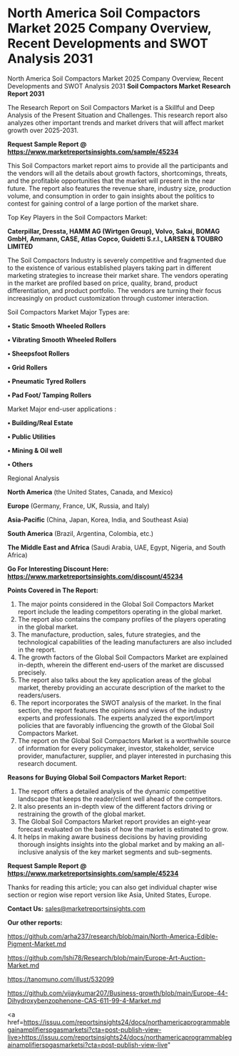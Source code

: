 # North America Soil Compactors Market 2025 Company Overview, Recent Developments and SWOT Analysis 2031
North America Soil Compactors Market 2025 Company Overview, Recent Developments and SWOT Analysis 2031
<strong>Soil Compactors Market Research Report 2031</strong>

The Research Report on Soil Compactors Market is a Skillful and Deep Analysis of the Present Situation and Challenges. This research report also analyzes other important trends and market drivers that will affect market growth over 2025-2031.

<strong>Request Sample Report @ <a href=https://www.marketreportsinsights.com/sample/45234>https://www.marketreportsinsights.com/sample/45234</a></strong>

This Soil Compactors market report aims to provide all the participants and the vendors will all the details about growth factors, shortcomings, threats, and the profitable opportunities that the market will present in the near future. The report also features the revenue share, industry size, production volume, and consumption in order to gain insights about the politics to contest for gaining control of a large portion of the market share.

Top Key Players in the Soil Compactors Market:

<strong>Caterpillar, Dressta, HAMM AG (Wirtgen Group), Volvo, Sakai, BOMAG GmbH, Ammann, CASE, Atlas Copco, Guidetti S.r.l., LARSEN & TOUBRO LIMITED</strong>

The Soil Compactors Industry is severely competitive and fragmented due to the existence of various established players taking part in different marketing strategies to increase their market share. The vendors operating in the market are profiled based on price, quality, brand, product differentiation, and product portfolio. The vendors are turning their focus increasingly on product customization through customer interaction.

Soil Compactors Market Major Types are:

<strong>•  Static Smooth Wheeled Rollers

•  Vibrating Smooth Wheeled Rollers

•  Sheepsfoot Rollers

•  Grid Rollers

•  Pneumatic Tyred Rollers

•  Pad Foot/ Tamping Rollers</strong>

Market Major end-user applications :

<strong>•  Building/Real Estate

•  Public Utilities

•  Mining & Oil well

•  Others</strong>

Regional Analysis

</u><strong><b>North America</b></strong> (the United States, Canada, and Mexico)

<strong><b>Europe </b></strong>(Germany, France, UK, Russia, and Italy)

<strong><b>Asia-Pacific</b></strong> (China, Japan, Korea, India, and Southeast Asia)

<strong><b>South America</b></strong> (Brazil, Argentina, Colombia, etc.)

<strong><b>The Middle East and Africa</b></strong> (Saudi Arabia, UAE, Egypt, Nigeria, and South Africa)

<strong>Go For Interesting Discount Here: <a href=https://www.marketreportsinsights.com/discount/45234>https://www.marketreportsinsights.com/discount/45234</a></strong>

<strong>Points Covered in The Report:</strong>
<ol>
  <li>The major points considered in the Global Soil Compactors Market report include the leading competitors operating in the global market.</li>
  <li>The report also contains the company profiles of the players operating in the global market.</li>
  <li>The manufacture, production, sales, future strategies, and the technological capabilities of the leading manufacturers are also included in the report.</li>
  <li>The growth factors of the Global Soil Compactors Market are explained in-depth, wherein the different end-users of the market are discussed precisely.</li>
  <li>The report also talks about the key application areas of the global market, thereby providing an accurate description of the market to the readers/users.</li>
  <li>The report incorporates the SWOT analysis of the market. In the final section, the report features the opinions and views of the industry experts and professionals. The experts analyzed the export/import policies that are favorably influencing the growth of the Global Soil Compactors Market.</li>
  <li>The report on the Global Soil Compactors Market is a worthwhile source of information for every policymaker, investor, stakeholder, service provider, manufacturer, supplier, and player interested in purchasing this research document.</li>
</ol>
<strong>Reasons for Buying Global Soil Compactors Market Report:</strong>

<ol>
  <li>The report offers a detailed analysis of the dynamic competitive landscape that keeps the reader/client well ahead of the competitors.</li>
  <li>It also presents an in-depth view of the different factors driving or restraining the growth of the global market.</li>
  <li>The Global Soil Compactors Market report provides an eight-year forecast evaluated on the basis of how the market is estimated to grow.</li>
  <li>It helps in making aware business decisions by having providing thorough insights insights into the global market and by making an all-inclusive analysis of the key market segments and sub-segments.</li>
</ol>
<strong>Request Sample Report @ <a href=https://www.marketreportsinsights.com/sample/45234>https://www.marketreportsinsights.com/sample/45234</a></strong>


Thanks for reading this article; you can also get individual chapter wise section or region wise report version like Asia, United States, Europe.

<strong>Contact Us:</strong>
sales@marketreportsinsights.com

<strong>Our other reports:</strong>

<a href=https://github.com/arha237/research/blob/main/North-America-Edible-Pigment-Market.md>https://github.com/arha237/research/blob/main/North-America-Edible-Pigment-Market.md</a>

<a href=https://github.com/Ishi78/Research/blob/main/Europe-Art-Auction-Market.md>https://github.com/Ishi78/Research/blob/main/Europe-Art-Auction-Market.md</a>

<a href=https://tanomuno.com/illust/532099>https://tanomuno.com/illust/532099</a>

<a href=https://github.com/vijaykumar207/Business-growth/blob/main/Europe-44-Dihydroxybenzophenone-CAS-611-99-4-Market.md>https://github.com/vijaykumar207/Business-growth/blob/main/Europe-44-Dihydroxybenzophenone-CAS-611-99-4-Market.md</a>

<a href=https://issuu.com/reportsinsights24/docs/northamericaprogrammablegainamplifierspgasmarketsi?cta=post-publish-view-live>https://issuu.com/reportsinsights24/docs/northamericaprogrammablegainamplifierspgasmarketsi?cta=post-publish-view-live</a>"
